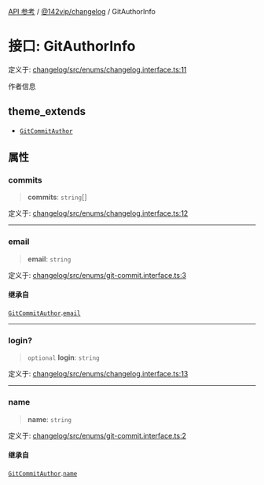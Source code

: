 [API 参考](../../../index.md) / [@142vip/changelog](../index.md) / GitAuthorInfo

# 接口: GitAuthorInfo

定义于: [changelog/src/enums/changelog.interface.ts:11](https://github.com/142vip/core-x/blob/1eb80b292cacf818428b26e34edc36554f5c80fb/packages/changelog/src/enums/changelog.interface.ts#L11)

作者信息

## theme_extends

- [`GitCommitAuthor`](GitCommitAuthor.md)

## 属性

### commits

> **commits**: `string`[]

定义于: [changelog/src/enums/changelog.interface.ts:12](https://github.com/142vip/core-x/blob/1eb80b292cacf818428b26e34edc36554f5c80fb/packages/changelog/src/enums/changelog.interface.ts#L12)

***

### email

> **email**: `string`

定义于: [changelog/src/enums/git-commit.interface.ts:3](https://github.com/142vip/core-x/blob/1eb80b292cacf818428b26e34edc36554f5c80fb/packages/changelog/src/enums/git-commit.interface.ts#L3)

#### 继承自

[`GitCommitAuthor`](GitCommitAuthor.md).[`email`](GitCommitAuthor.md#email)

***

### login?

> `optional` **login**: `string`

定义于: [changelog/src/enums/changelog.interface.ts:13](https://github.com/142vip/core-x/blob/1eb80b292cacf818428b26e34edc36554f5c80fb/packages/changelog/src/enums/changelog.interface.ts#L13)

***

### name

> **name**: `string`

定义于: [changelog/src/enums/git-commit.interface.ts:2](https://github.com/142vip/core-x/blob/1eb80b292cacf818428b26e34edc36554f5c80fb/packages/changelog/src/enums/git-commit.interface.ts#L2)

#### 继承自

[`GitCommitAuthor`](GitCommitAuthor.md).[`name`](GitCommitAuthor.md#name)
